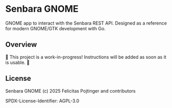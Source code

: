 # Senbara GNOME

GNOME app to interact with the Senbara REST API. Designed as a reference for modern GNOME/GTK development with Go.

## Overview

🚧 This project is a work-in-progress! Instructions will be added as soon as it is usable. 🚧

## License

Senbara GNOME (c) 2025 Felicitas Pojtinger and contributors

SPDX-License-Identifier: AGPL-3.0
